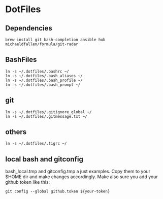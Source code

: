 # DotFiles

## Dependencies
```
brew install git bash-completion ansible hub michaeldfallen/formula/git-radar
```

## BashFiles
```
ln -s ~/.dotfiles/.bashrc ~/
ln -s ~/.dotfiles/.bash_aliases ~/
ln -s ~/.dotfiles/.bash_profile ~/
ln -s ~/.dotfiles/.bash_prompt ~/
```

## git
```
ln -s ~/.dotfiles/.gitignore_global ~/
ln -s ~/.dotfiles/.gitmessage.txt ~/
```

## others
```
ln -s ~/.dotfiles/.tigrc ~/
```


## local bash and gitconfig
bash_local.tmp and gitconfig.tmp a just examples. Copy them to your $HOME dir and make changes accordingly. Make also sure you add your github token like this:
```
git config --global github.token ${your-token}
```
